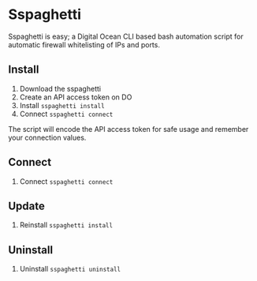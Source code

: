 # Sspaghetti
Sspaghetti is easy; a Digital Ocean CLI based bash automation script for automatic firewall whitelisting of IPs and ports.

## Install
1. Download the sspaghetti
2. Create an API access token on DO
3. Install
   `sspaghetti install`
4. Connect
   `sspaghetti connect`

The script will encode the API access token for safe usage and remember your connection values.

## Connect
1. Connect `sspaghetti connect`

## Update
1. Reinstall
   `sspaghetti install`

## Uninstall
1. Uninstall
   `sspaghetti uninstall`
